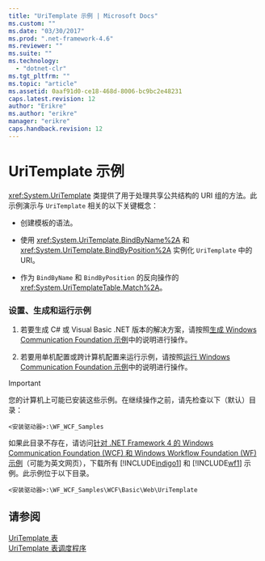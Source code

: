 ```yaml
---
title: "UriTemplate 示例 | Microsoft Docs"
ms.custom: ""
ms.date: "03/30/2017"
ms.prod: ".net-framework-4.6"
ms.reviewer: ""
ms.suite: ""
ms.technology: 
  - "dotnet-clr"
ms.tgt_pltfrm: ""
ms.topic: "article"
ms.assetid: 0aaf91d0-ce18-468d-8006-bc9bc2e48231
caps.latest.revision: 12
author: "Erikre"
ms.author: "erikre"
manager: "erikre"
caps.handback.revision: 12
---
```

# UriTemplate 示例
<xref:System.UriTemplate> 类提供了用于处理共享公共结构的 URI 组的方法。此示例演示与 `UriTemplate` 相关的以下关键概念：  
  
-   创建模板的语法。  
  
-   使用 <xref:System.UriTemplate.BindByName%2A> 和 <xref:System.UriTemplate.BindByPosition%2A> 实例化 `UriTemplate` 中的 URI。  
  
-   作为 `BindByName` 和 `BindByPosition` 的反向操作的 <xref:System.UriTemplateTable.Match%2A>。  
  
### 设置、生成和运行示例  
  
1.  若要生成 C\# 或 Visual Basic .NET 版本的解决方案，请按照[生成 Windows Communication Foundation 示例](../../../../docs/framework/wcf/samples/building-the-samples.md)中的说明进行操作。  
  
2.  若要用单机配置或跨计算机配置来运行示例，请按照[运行 Windows Communication Foundation 示例](../../../../docs/framework/wcf/samples/running-the-samples.md)中的说明进行操作。  
  
> [!IMPORTANT]
>  您的计算机上可能已安装这些示例。在继续操作之前，请先检查以下（默认）目录：  
>   
>  `<安装驱动器>:\WF_WCF_Samples`  
>   
>  如果此目录不存在，请访问[针对 .NET Framework 4 的 Windows Communication Foundation \(WCF\) 和 Windows Workflow Foundation \(WF\) 示例](http://go.microsoft.com/fwlink/?LinkId=150780)（可能为英文网页），下载所有 [!INCLUDE[indigo1](../../../../includes/indigo1-md.md)] 和 [!INCLUDE[wf1](../../../../includes/wf1-md.md)] 示例。此示例位于以下目录。  
>   
>  `<安装驱动器>:\WF_WCF_Samples\WCF\Basic\Web\UriTemplate`  
  
## 请参阅  
 [UriTemplate 表](../../../../docs/framework/wcf/samples/uritemplate-table-sample.md)   
 [UriTemplate 表调度程序](../../../../docs/framework/wcf/samples/uritemplate-table-dispatcher-sample.md)